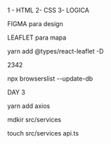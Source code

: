 1 - HTML
2- CSS
3- LOGICA





FIGMA para design

LEAFLET para mapa

yarn add @types/react-leaflet -D

2342


npx browserslist --update-db






DAY 3


yarn add axios


mdkir src/services

touch src/services api.ts












